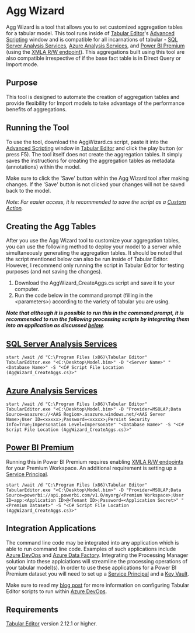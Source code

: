 # Agg Wizard

Agg Wizard is a tool that allows you to set customized aggregation tables for a tabular model. This tool runs inside of [Tabular Editor](https://tabulareditor.com/ "Tabular Editor")'s  [Advanced Scripting](https://docs.tabulareditor.com/Advanced-Scripting.html "Advanced Scripting") window and is compatible for all incarnations of tabular - [SQL Server Analysis Services](https://docs.microsoft.com/analysis-services/ssas-overview?view=asallproducts-allversions "SQL Server Analysis Services"), [Azure Analysis Services](https://azure.microsoft.com/services/analysis-services/ "Azure Analysis Services"), and [Power BI Premium](https://powerbi.microsoft.com/power-bi-premium/ "Power BI Premium") (using the [XMLA R/W
endpoint](https://docs.microsoft.com/power-bi/admin/service-premium-connect-tools "XMLA R/W Endpoint")). This aggregations built using this tool are also compatible irrespective of if the base fact table is in Direct Query or Import mode.

## Purpose

This tool is designed to automate the creation of aggregation tables and provide flexibility for Import models to take advantage of the performance benefits of aggregations.

## Running the Tool

To use the tool, download the AggWizard.cs script, paste it into the [Advanced Scripting](https://docs.tabulareditor.com/Advanced-Scripting.html "Advanced Scripting") window in [Tabular Editor](https://tabulareditor.com/ "Tabular Editor") and click the play button (or press F5).  The tool itself does not create the aggregation tables. It simply saves the instructions for creating the aggregation tables as metadata (annotations) within the model.

Make sure to click the 'Save' button within the Agg Wizard tool after making changes. If the 'Save' button is not clicked your changes will not be saved back to the model.

*Note: For easier access, it is recommended to save the script as a [Custom Action](https://docs.tabulareditor.com/Custom-Actions.html "Custom Action").*

## Creating the Agg Tables

After you use the Agg Wizard tool to customize your aggregation tables, you can use the following method to deploy your model to a server while simultaneously generating the aggregation tables. It should be noted that the script mentioned below can also be run inside of Tabular Editor. However, I recommend only running the script in Tabular Editor for testing purposes (and not saving the changes).

1. Download the AggWizard_CreateAggs.cs script and save it to your computer.
2. Run the code below in the command prompt (filling in the \<parameters\>) according to the variety of tabular you are using.
    
***Note that although it is possible to run this in the command prompt, it is recommended to run the following processing scripts by integrating them into an application as discussed [below](https://github.com/m-kovalsky/ProcessingManager#integration-applications "Integration Applications").***

## [SQL Server Analysis Services](https://docs.microsoft.com/analysis-services/ssas-overview?view=asallproducts-allversions "SQL Server Analysis Services")

    start /wait /d "C:\Program Files (x86)\Tabular Editor" TabularEditor.exe "<C:\Desktop\Model.bim>" -D "<Server Name>" "<Database Name>" -S "<C# Script File Location (AggWizard_CreateAggs.cs)>"

## [Azure Analysis Services](https://azure.microsoft.com/services/analysis-services/ "Azure Analysis Services")

    start /wait /d "C:\Program Files (x86)\Tabular Editor" TabularEditor.exe "<C:\Desktop\Model.bim>" -D "Provider=MSOLAP;Data Source=asazure://<AAS Region>.asazure.windows.net/<AAS Server Name>;User ID=<xxxxx>;Password=<xxxxx>;Persist Security Info=True;Impersonation Level=Impersonate" "<Database Name>" -S "<C# Script File Location (AggWizard_CreateAggs.cs)>"

## [Power BI Premium](https://powerbi.microsoft.com/power-bi-premium/ "Power BI Premium")

Running this in Power BI Premium requires enabling [XMLA R/W endpoints](https://docs.microsoft.com/power-bi/admin/service-premium-connect-tools "XMLA R/W Endpoints") for your Premium Workspace. An additional requirement is setting up a [Service Principal](https://tabulareditor.com/2020/06/02/PBI-SP-Access.html "Setting up a Service Principal").

    start /wait /d "C:\Program Files (x86)\Tabular Editor" TabularEditor.exe "<C:\Desktop\Model.bim>" -D "Provider=MSOLAP;Data Source=powerbi://api.powerbi.com/v1.0/myorg/<Premium Workspace>;User ID=app:<Application ID>@<Tenant ID>;Password=<Application Secret>" "<Premium Dataset>" -S "<C# Script File Location (AggWizard_CreateAggs.cs)>" 

## Integration Applications

The command line code may be integrated into any application which is able to run command line code. Examples of such applications include [Azure DevOps](https://azure.microsoft.com/services/devops/ "Azure DevOps") and [Azure Data Factory](https://azure.microsoft.com/services/data-factory/ "Azure Data Factory"). Integrating the Processing Manager solution into these applciations will streamline the processing operations of your tabular model(s). In order to use these applications for a Power BI Premium dataset you will need to set up a [Service Principal](https://tabulareditor.com/2020/06/02/PBI-SP-Access.html "Service Principal") and a [Key Vault](https://azure.microsoft.com/services/key-vault/ "Azure Key Vault"). 

Make sure to read my [blog post](https://www.elegantbi.com/post/processingmanager "Processing Manager") for more information on configuring Tabular Editor scripts to run within [Azure DevOps](https://azure.microsoft.com/services/devops/ "Azure DevOps"). 

## Requirements

[Tabular Editor](https://tabulareditor.com/ "Tabular Editor") version 2.12.1 or higher.

